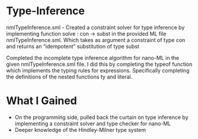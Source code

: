 # Type-Inference

nmlTypeInference.sml - 
Created a constraint solver for type inference by implementing function solve : con -> subst in the provided ML file nmlTypeInference.sml. Which takes as argument a constraint of type con and returns an “idempotent” substitution of type subst

Completed the incomplete type inference algorithm for nano-ML in the given nmlTypeInference.sml file. I did this by completing the typeof function which implements the typing rules for expressions. Specifically completing the definitions of the nested functions ty and literal.


# What I Gained

* On the programming side, pulled back the curtain on type inference by implementing a constraint solver and type checker for nano-ML
* Deeper knowledge of the Hindley-Milner type system
